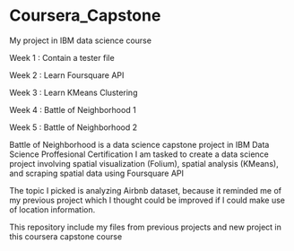 # Coursera_Capstone
My project in IBM data science course

Week 1 : Contain a tester file

Week 2 : Learn Foursquare API

Week 3 : Learn KMeans Clustering

Week 4 : Battle of Neighborhood 1

Week 5 : Battle of Neighborhood 2

Battle of Neighborhood is a data science capstone project in IBM Data Science Proffesional Certification
I am tasked to create a data science project involving spatial visualization (Folium), spatial analysis (KMeans), and scraping spatial data using Foursquare API

The topic I picked is analyzing Airbnb dataset, because it reminded me of my previous project which I thought could be improved if I could make use of location information.

This repository include my files from previous projects and new project in this coursera capstone course
